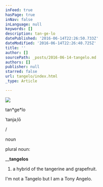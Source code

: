 ```yaml
---
inFeed: true
hasPage: true
inNav: false
inLanguage: null
keywords: []
description: tan·ge·lo
datePublished: '2016-06-14T22:26:50.733Z'
dateModified: '2016-06-14T22:26:40.725Z'
title: ''
author: []
sourcePath: _posts/2016-06-14-tangelo.md
authors: []
publisher: null
starred: false
url: tangelo/index.html
_type: Article

---
```

![](https://the-grid-user-content.s3-us-west-2.amazonaws.com/2b139c67-5131-4f10-b362-bfa7f7fabc1c.jpg)

tan\*ge\*lo

ˈtanjəˌlō

/

noun

plural noun:

__**tangelos**

1. a hybrid of the tangerine and grapefruit.

I'm not a Tangelo but I am a Tony Angelo.